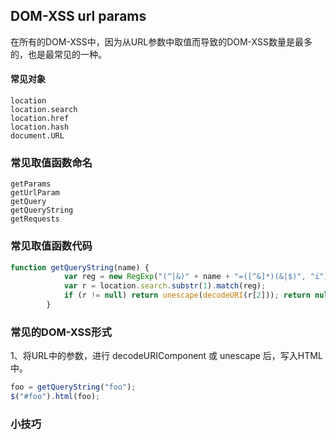 ## DOM-XSS url params

在所有的DOM-XSS中，因为从URL参数中取值而导致的DOM-XSS数量是最多的，也是最常见的一种。

#### 常见对象
```
location
location.search
location.href
location.hash
document.URL
```

### 常见取值函数命名
```
getParams
getUrlParam
getQuery
getQueryString
getRequests
```

### 常见取值函数代码
```javascript
function getQueryString(name) {
            var reg = new RegExp("(^|&)" + name + "=([^&]*)(&|$)", "i");
            var r = location.search.substr(1).match(reg);
            if (r != null) return unescape(decodeURI(r[2])); return null;
        }
```

### 常见的DOM-XSS形式
1、将URL中的参数，进行 decodeURIComponent 或 unescape 后，写入HTML中。
```javascript
foo = getQueryString("foo");
$("#foo").html(foo);
```

### 小技巧
